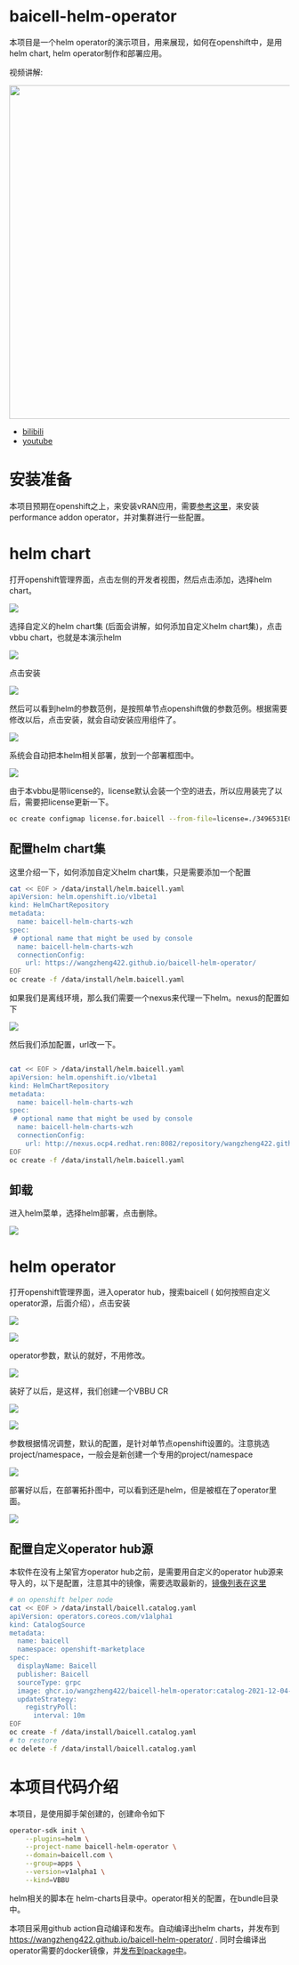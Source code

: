 # baicell-helm-operator

本项目是一个helm operator的演示项目，用来展现，如何在openshift中，是用helm chart, helm operator制作和部署应用。

视频讲解:

[<kbd><img src="imgs/2021-12-06-08-52-41.png" width="600"></kbd>](https://www.bilibili.com/video/BV1R44y1h7KQ/)

- [bilibili](https://www.bilibili.com/video/BV1R44y1h7KQ/)
- [youtube](https://youtu.be/mqycTYUbVHE)

# 安装准备

本项目预期在openshift之上，来安装vRAN应用，需要[参考这里](https://github.com/wangzheng422/docker_env/blob/master/redhat/ocp4/4.9/4.9.real-time.kernel.baicell.md)，来安装performance addon operator，并对集群进行一些配置。

# helm chart

打开openshift管理界面，点击左侧的开发者视图，然后点击添加，选择helm chart。

![](imgs/2021-12-03-13-18-49.png)

选择自定义的helm chart集 (后面会讲解，如何添加自定义helm chart集)，点击vbbu chart，也就是本演示helm

![](imgs/2021-12-03-13-34-22.png)

点击安装

![](imgs/2021-12-03-13-38-08.png)

然后可以看到helm的参数范例，是按照单节点openshift做的参数范例。根据需要修改以后，点击安装，就会自动安装应用组件了。

![](imgs/2021-12-03-13-47-34.png)

系统会自动把本helm相关部署，放到一个部署框图中。

![](imgs/2021-12-03-13-49-14.png)

由于本vbbu是带license的，license默认会装一个空的进去，所以应用装完了以后，需要把license更新一下。
```bash
oc create configmap license.for.baicell --from-file=license=./3496531EC238AD91DED6DBA5BD6B.lic -o yaml --dry-run=client | oc apply -f -
```

## 配置helm chart集

这里介绍一下，如何添加自定义helm chart集，只是需要添加一个配置

```bash
cat << EOF > /data/install/helm.baicell.yaml
apiVersion: helm.openshift.io/v1beta1
kind: HelmChartRepository
metadata:
  name: baicell-helm-charts-wzh
spec:
 # optional name that might be used by console
  name: baicell-helm-charts-wzh
  connectionConfig:
    url: https://wangzheng422.github.io/baicell-helm-operator/
EOF
oc create -f /data/install/helm.baicell.yaml

```

如果我们是离线环境，那么我们需要一个nexus来代理一下helm。nexus的配置如下

![](imgs/2021-12-01-22-21-28.png)

然后我们添加配置，url改一下。
```bash

cat << EOF > /data/install/helm.baicell.yaml
apiVersion: helm.openshift.io/v1beta1
kind: HelmChartRepository
metadata:
  name: baicell-helm-charts-wzh
spec:
 # optional name that might be used by console
  name: baicell-helm-charts-wzh
  connectionConfig:
    url: http://nexus.ocp4.redhat.ren:8082/repository/wangzheng422.github.io/
EOF
oc create -f /data/install/helm.baicell.yaml

```

## 卸载

进入helm菜单，选择helm部署，点击删除。

![](imgs/2021-12-03-13-57-11.png)

# helm operator

打开openshift管理界面，进入operator hub，搜索baicell ( 如何按照自定义operator源，后面介绍），点击安装

![](imgs/2021-12-03-15-32-13.png)

![](imgs/2021-12-03-15-33-15.png)

operator参数，默认的就好，不用修改。

![](imgs/2021-12-03-15-33-32.png)

装好了以后，是这样，我们创建一个VBBU CR

![](imgs/2021-12-03-15-34-55.png)

![](imgs/2021-12-03-15-37-20.png)

参数根据情况调整，默认的配置，是针对单节点openshift设置的。注意挑选project/namespace，一般会是新创建一个专用的project/namespace

![](imgs/2021-12-03-15-37-55.png)

部署好以后，在部署拓扑图中，可以看到还是helm，但是被框在了operator里面。

![](imgs/2021-12-03-19-59-26.png)

## 配置自定义operator hub源

本软件在没有上架官方operator hub之前，是需要用自定义的operator hub源来导入的，以下是配置，注意其中的镜像，需要选取最新的，[镜像列表在这里](https://github.com/wangzheng422/baicell-helm-operator/pkgs/container/baicell-helm-operator)

```bash
# on openshift helper node
cat << EOF > /data/install/baicell.catalog.yaml
apiVersion: operators.coreos.com/v1alpha1
kind: CatalogSource
metadata:
  name: baicell
  namespace: openshift-marketplace
spec:
  displayName: Baicell
  publisher: Baicell
  sourceType: grpc
  image: ghcr.io/wangzheng422/baicell-helm-operator:catalog-2021-12-04-1344
  updateStrategy:
    registryPoll:
      interval: 10m
EOF
oc create -f /data/install/baicell.catalog.yaml
# to restore
oc delete -f /data/install/baicell.catalog.yaml

```

# 本项目代码介绍

本项目，是使用脚手架创建的，创建命令如下
```bash
operator-sdk init \
    --plugins=helm \
    --project-name baicell-helm-operator \
    --domain=baicell.com \
    --group=apps \
    --version=v1alpha1 \
    --kind=VBBU 
```

helm相关的脚本在 helm-charts目录中。operator相关的配置，在bundle目录中。

本项目采用github action自动编译和发布。自动编译出helm charts，并发布到 https://wangzheng422.github.io/baicell-helm-operator/ . 同时会编译出operator需要的docker镜像，并[发布到package中](https://github.com/wangzheng422/baicell-helm-operator/pkgs/container/baicell-helm-operator)。